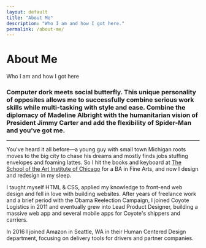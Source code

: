 ```yaml
---
layout: default
title: "About Me"
description: "Who I am and how I got here."
permalink: /about-me/
---
```

<div class="masthead bg-gradient">
	<div class="grid-frame soft-double-sides soft-triple-sides@md soft-double-top soft-triple-bottom">
		<h1 class="masthead-title flush soft-half-top">About Me</h1>
		<p class="masthead-lead flush">Who I am and how I got here</p>
	</div>
</div>
<section class="border-bottom-gray">
	<div class="grid-frame soft-triple-ends soft-double-sides soft-triple-sides@md">
		<div class="grid grid-with-gutter-spacious text-left">
			<div class="grid-cell 2/3@md">
				<h3>Computer dork meets social butterfly. This unique personality of opposites allows me to successfully combine serious work skills while multi-tasking with style and ease. Combine the diplomacy of Madeline Albright with the humanitarian vision of President Jimmy Carter and add the flexibility of Spider-Man and you've&nbsp;got&nbsp;me.</h3>
				<hr>
				<p>You've heard it all before—a young guy with small town Michigan roots moves to the big city to chase his dreams and mostly finds jobs stuffing envelopes and foaming lattes. So I hit the books and keyboard at <a href="http://www.saic.edu/" target="_blank">The School of the Art Institute of Chicago</a> for a BA in Fine Arts, and now I design and redesign in my sleep.</p>
				<p>I taught myself HTML &amp; CSS, applied my knowledge to front-end web design and fell in love with building websites. After years of freelance work and a brief period with the Obama Reelection Campaign, I joined Coyote Logistics in 2011 and eventually grew into Lead Product Designer, building a massive web app and several mobile apps for Coyote's shippers and carriers.</p>
				<p>In 2016 I joined Amazon in Seattle, WA in their Human Centered Design department, focusing on delivery tools for drivers and partner companies.</p>
			</div>
		</div>
	</div>
</section>
